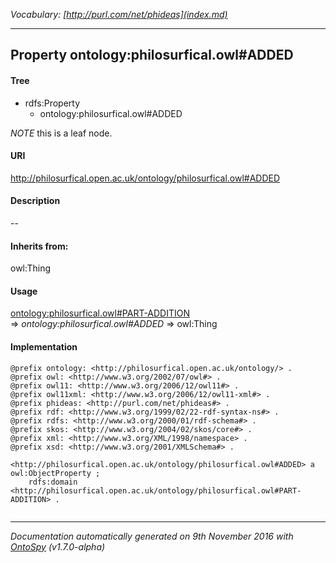 _Vocabulary: [http://purl.com/net/phideas](index.md)_ 

---	
	




    


## Property ontology:philosurfical.owl#ADDED


#### Tree

* rdfs:Property
    * ontology:philosurfical.owl#ADDED





*NOTE* this is a leaf node.


#### URI
http://philosurfical.open.ac.uk/ontology/philosurfical.owl#ADDED

#### Description
--


#### Inherits from:
owl:Thing



#### Usage


[ontology:philosurfical.owl#PART-ADDITION](class-ontologyphilosurficalowlpart-addition.md) 
=&gt;&nbsp;_ontology:philosurfical.owl#ADDED_&nbsp;=&gt;&nbsp;owl:Thing

#### Implementation
```
@prefix ontology: <http://philosurfical.open.ac.uk/ontology/> .
@prefix owl: <http://www.w3.org/2002/07/owl#> .
@prefix owl11: <http://www.w3.org/2006/12/owl11#> .
@prefix owl11xml: <http://www.w3.org/2006/12/owl11-xml#> .
@prefix phideas: <http://purl.com/net/phideas#> .
@prefix rdf: <http://www.w3.org/1999/02/22-rdf-syntax-ns#> .
@prefix rdfs: <http://www.w3.org/2000/01/rdf-schema#> .
@prefix skos: <http://www.w3.org/2004/02/skos/core#> .
@prefix xml: <http://www.w3.org/XML/1998/namespace> .
@prefix xsd: <http://www.w3.org/2001/XMLSchema#> .

<http://philosurfical.open.ac.uk/ontology/philosurfical.owl#ADDED> a owl:ObjectProperty ;
    rdfs:domain <http://philosurfical.open.ac.uk/ontology/philosurfical.owl#PART-ADDITION> .


```










---

_Documentation automatically generated on 9th November 2016 with [OntoSpy](http://ontospy.readthedocs.org/ "Open") (v1.7.0-alpha)_